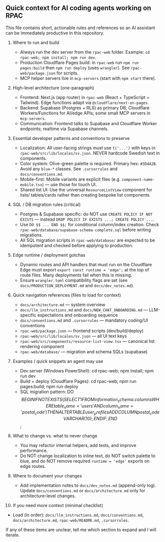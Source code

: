 ## Quick context for AI coding agents working on RPAC

This file contains short, actionable rules and references so an AI assistant can be immediately productive in this repository.

1. Where to run and build
   - Always run the dev server from the `rpac-web` folder. Example: `cd rpac-web; npm install; npm run dev`.
   - Production Cloudflare Pages build: in `rpac-web` run `npm run pages:build` then `npm run deploy` (uses `wrangler`). See `rpac-web/package.json` for scripts.
   - MCP helper servers live in `mcp-servers` (start with `npm start` there).

2. High-level architecture (one-paragraph)
   - Frontend: Next.js (app router) in `rpac-web` (React + TypeScript + Tailwind). Edge functions adapt via `@cloudflare/next-on-pages`.
   - Backend: Supabase (Postgres + RLS) as primary DB; Cloudflare Workers/Functions for AI/edge APIs; some small MCP servers in `mcp-servers`.
   - Communication: Frontend talks to Supabase and Cloudflare Worker endpoints; realtime via Supabase channels.

3. Essential developer patterns and conventions to preserve
   - Localization: All user-facing strings must use `t('...')` with keys in `rpac-web/src/lib/locales/sv.json`. NEVER hardcode Swedish text in components.
   - Color system: Olive-green palette is required. Primary hex: `#3D4A2B`. Avoid any `blue-*` classes. See `.cursorrules` and `docs/conventions.md`.
   - Mobile-first: Mobile variants are explicit files (e.g. `component-name-mobile.tsx`) — use those for touch UI.
   - Shared list UI: Use the universal `ResourceListView` component for lists/ tables/cards rather than creating bespoke list components.

4. SQL / DB migration rules (critical)
   - Postgres & Supabase specific: do NOT use `CREATE POLICY IF NOT EXISTS` — instead `DROP POLICY IF EXISTS ...; CREATE POLICY ...`.
   - Use `DO $$ ... END $$;` for conditional column/index creation. Check `rpac-web/database/supabase-schema-complete.sql` before writing migrations.
   - All SQL migration scripts in `rpac-web/database/` are expected to be idempotent and checked before applying to production.

5. Edge runtime / deployment gotchas
   - Dynamic routes and API handlers that must run on the Cloudflare Edge must export `export const runtime = 'edge';` at the top of route files. Many deployments fail when this is missing.
   - Ensure `wrangler.toml` compatibility flags are set (see `docs/PRODUCTION_DEPLOYMENT.md` and `docs/dev_notes.md`).

6. Quick navigation references (files to load for context)
   - `docs/architecture.md` — system overview
   - `docs/llm_instructions.md` and `docs/NEW_CHAT_ONBOARDING.md` — LLM-specific expectations and onboarding sequence
   - `docs/conventions.md` and `.cursorrules` — mandatory coding/UI conventions
   - `rpac-web/package.json` — frontend scripts (dev/build/deploy)
   - `rpac-web/src/lib/locales/sv.json` — all UI text keys
   - `rpac-web/src/components/resource-list-view.tsx` — canonical list rendering component
   - `rpac-web/database/` — migration and schema SQLs (supabase)

7. Examples / quick snippets an agent may use
   - Dev server (Windows PowerShell):
     cd rpac-web; npm install; npm run dev
   - Build + deploy (Cloudflare Pages):
     cd rpac-web; npm run pages:build; npm run deploy
   - SQL migration pattern:
     DO $$ BEGIN IF NOT EXISTS (SELECT 1 FROM information_schema.columns WHERE table_name='users' AND column_name='postal_code') THEN ALTER TABLE user_profiles ADD COLUMN postal_code VARCHAR(10); END IF; END $$;

8. What to change vs. what to never change
   - You may refactor internal helpers, add tests, and improve performance.
   - Do NOT change localization to inline text, do NOT switch palette to blue, and do NOT remove required `runtime = 'edge'` exports on edge routes.

9. Where to document your changes
   - Add implementation notes to `docs/dev_notes.md` (append-only log). Update `docs/conventions.md` or `docs/architecture.md` only for architecture-level changes.

10. If you need more context (minimal checklist)
   - Load (in order): `docs/llm_instructions.md`, `docs/conventions.md`, `docs/architecture.md`, `rpac-web/README.md`, `.cursorrules`.

If any of these items are unclear, tell me which section to expand and I will iterate.
